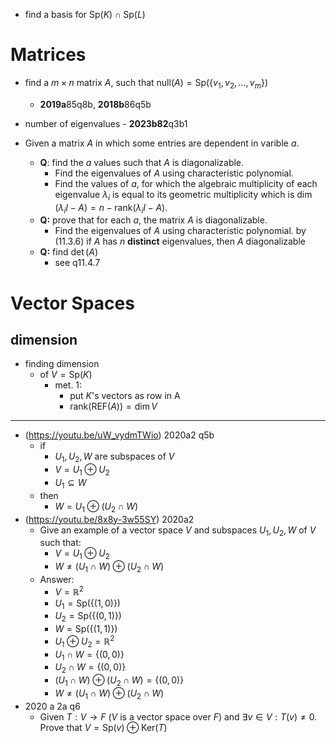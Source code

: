 - find a basis for $\text{Sp}(K)\cap\text{Sp}(L)$
# Matrices

- find a $m\times n$ matrix $A$, such that $\text{null}(A)=\text{Sp}(\{ v_{1},v_{2},\dots,v_{m} \})$ 
	- **2019a**85q8b, **2018b**86q5b
- number of eigenvalues - **2023b82**q3b1

- Given a matrix $A$ in which some entries are dependent in varible $a$. 
	- **Q**: find the $a$ values such that $A$ is diagonalizable. 
		 - Find the eigenvalues of $A$ using characteristic polynomial.
		 - Find the values of $a$, for which the algebraic multiplicity of each eigenvalue $\lambda_{i}$ is equal to its geometric multiplicity which is $\dim{(\lambda_{i}I-A)}=n-\text{rank}(\lambda_{i}I-A)$.
	 - **Q:** prove that for each $a$, the matrix $A$ is diagonalizable.
		 - Find the eigenvalues of $A$ using characteristic polynomial. by (11.3.6) if $A$ has $n$ **distinct** eigenvalues, then $A$ diagonalizable
	- **Q:** find $\det(A)$
		- see q11.4.7
 
# Vector Spaces 

## dimension 

- finding dimension 
	- of $V=\text{Sp}(K)$
		- met. 1:
			- put $K$'s vectors as row in A
			- $\text{rank}(\text{REF}(A))=\dim{V}$


___

- (https://youtu.be/uW_vydmTWio) 2020a2 q5b
	- if
		- $U_1, U_2, W$ are subspaces of $V$
		- $V=U_1\oplus U_2$
		- $U_1 \subseteq W$
	- then
		- $W=U_1 \oplus (U_2\cap W)$
- (https://youtu.be/8x8y-3w55SY) 2020a2 
	- Give an example of a vector space $V$ and subspaces $U_1, U_2, W$ of $V$ such that:
		- $V=U_1\oplus U_2$
		- $W \neq (U_1 \cap W) \oplus (U_2 \cap W)$
	- Answer: 
		- $V=\mathbb{R}^2$
		- $U_1=\text{Sp}(\{ (1,0) \})$
		- $U_2=\text{Sp}(\{ (0,1) \})$
		- $W=\text{Sp}(\{ (1,1) \})$
		- $U_1\oplus U_2=\mathbb{R}^2$
		- $U_1 \cap W=\{ (0,0) \}$
		- $U_2 \cap W=\{ (0,0) \}$
		- $(U_1 \cap W) \oplus (U_2 \cap W)=\{ (0,0) \}$
		- $W \neq (U_1 \cap W) \oplus (U_2 \cap W)$
- 2020 a 2a q6
	-  Given $T:V\to F$ ($V$ is a vector space over $F$) and $\exists v \in V: T(v)\neq 0$. Prove that $V=\text{Sp}(v)\oplus \text{Ker}(T)$